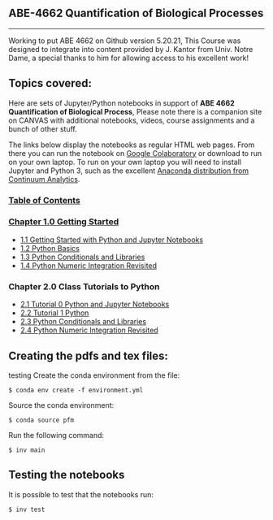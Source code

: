 ## ABE-4662 Quantification of Biological Processes
______________________________________
Working to put ABE 4662 on Github version 5.20.21,
This Course was designed to integrate into content provided by J. Kantor from Univ. Notre Dame, a special thanks to him for allowing access to his excellent work!

## Topics covered:


Here are sets of Jupyter/Python notebooks in support of **ABE 4662 Quantification of Biological Process**,
Please note there is a companion site
on CANVAS with additional notebooks, videos, course assignments and a bunch of other stuff.

The links below display the notebooks as regular HTML web pages. From there you can run the notebook on
[Google Colaboratory](https://colab.research.google.com) or download to run on your own laptop. To run on your own
laptop you will need to install Jupyter and Python 3, such as the excellent
[Anaconda distribution from Continuum Analytics](https://www.continuum.io/downloads).


### [Table of Contents](http://nbviewer.jupyter.org/github/jckantor/CBE30338/blob/master/notebooks/toc.ipynb?flush=true)

### [Chapter 1.0 Getting Started](http://nbviewer.jupyter.org/github/jckantor/CBE30338/blob/master/notebooks/01.00-Getting-Started.ipynb)
- [1.1 Getting Started with Python and Jupyter Notebooks](http://nbviewer.jupyter.org/github/jckantor/CBE30338/blob/master/notebooks/01.01-Getting-Started-with-Python-and-Jupyter-Notebooks.ipynb)
- [1.2 Python Basics](http://nbviewer.jupyter.org/github/jckantor/CBE30338/blob/master/notebooks/01.02-Python-Basics.ipynb)
- [1.3 Python Conditionals and Libraries](http://nbviewer.jupyter.org/github/jckantor/CBE30338/blob/master/notebooks/01.03-Python-Conditionals-and-Libraries.ipynb)
- [1.4 Python Numeric Integration Revisited](http://nbviewer.jupyter.org/github/jckantor/CBE30338/blob/master/notebooks/01.04-Python-Numeric-Integration-Revisited.ipynb)

### Chapter 2.0 Class Tutorials to Python
- [2.1  Tutorial 0 Python and Jupyter Notebooks](https://nbviewer.jupyter.org/github/correllmj/ABE-4662/PythonTutorialZero.ipynb)
- [2.2 Tutorial 1 Python](https://nbviewer.jupyter.org/github/correllmj/ABE-4662/blob/master/Python%20Tutorial%20%201%20Jupyter%20Notebook%20Version%20(1).ipynb)
- [2.3 Python Conditionals and Libraries](http://nbviewer.jupyter.org/github/jckantor/CBE30338/blob/master/notebooks/01.03-Python-Conditionals-and-Libraries.ipynb)
- [2.4 Python Numeric Integration Revisited](http://nbviewer.jupyter.org/github/jckantor/CBE30338/blob/master/notebooks/01.04-Python-Numeric-Integration-Revisited.ipynb)

## Creating the pdfs and tex files:
testing
Create the conda environment from the file:

    $ conda env create -f environment.yml

Source the conda environment:

    $ conda source pfm

Run the following command:

    $ inv main

## Testing the notebooks

It is possible to test that the notebooks run:

    $ inv test
